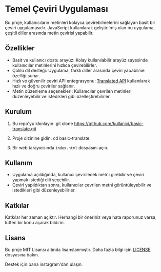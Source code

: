 # Temel Çeviri Uygulaması

Bu proje, kullanıcıların metinleri kolayca çevirebilmelerini sağlayan basit bir çeviri uygulamasıdır. JavaScript kullanılarak geliştirilmiş olan bu uygulama, çeşitli diller arasında metin çevirisi yapabilir.

## Özellikler

- Basit ve kullanıcı dostu arayüz: Kolay kullanılabilir arayüz sayesinde kullanıcılar metinlerini hızlıca çevirebilirler.
- Çoklu dil desteği: Uygulama, farklı diller arasında çeviri yapabilme özelliği sunar.
- Hızlı ve güvenilir çeviri API entegrasyonu: [Translated API](https://translated.com/translation-api) kullanılarak hızlı ve doğru çeviriler sağlanır.
- Metin düzenleme seçenekleri: Kullanıcılar çevrilen metinleri düzenleyebilir ve istedikleri gibi özelleştirebilirler.

## Kurulum

1. Bu repo'yu klonlayın:
git clone https://github.com/kullanici/basic-translate.git

2. Proje dizinine gidin:
cd basic-translate

3. Bir web tarayıcısında `index.html` dosyasını açın.

## Kullanım

- Uygulama açıldığında, kullanıcı çevirilecek metni girebilir ve çeviri yapmak istediği dili seçebilir.
- Çeviri yapıldıktan sonra, kullanıcılar çevrilen metni görüntüleyebilir ve istedikleri gibi düzenleyebilirler.

## Katkılar

Katkılar her zaman açıktır. Herhangi bir öneriniz veya hata raporunuz varsa, lütfen bir konu açarak bildirin.

## Lisans

Bu proje MIT Lisansı altında lisanslanmıştır. Daha fazla bilgi için [LICENSE](LICENSE) dosyasına bakın.


Destek için bana instagram'dan ulaşın.
